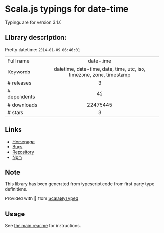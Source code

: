
# Scala.js typings for date-time

Typings are for version 3.1.0

## Library description:
Pretty datetime: `2014-01-09 06:46:01`

|                    |                 |
| ------------------ | :-------------: |
| Full name          | date-time |
| Keywords           | datetime, date-time, date, time, utc, iso, timezone, zone, timestamp |
| # releases         | 3 |
| # dependents       | 42 |
| # downloads        | 22475445 |
| # stars            | 3 |

## Links
- [Homepage](https://github.com/sindresorhus/date-time#readme)
- [Bugs](https://github.com/sindresorhus/date-time/issues)
- [Repository](https://github.com/sindresorhus/date-time)
- [Npm](https://www.npmjs.com/package/date-time)
    


## Note
This library has been generated from typescript code from first party type definitions.

Provided with :purple_heart: from [ScalablyTyped](https://github.com/oyvindberg/ScalablyTyped)

## Usage
See [the main readme](../../readme.md) for instructions.


